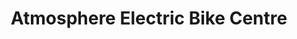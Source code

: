 ---
title: "Atmosphere Electric Bike Centre"
url: /bristol/atmosphere-electric-bike-centre/
shop: bicycle
---